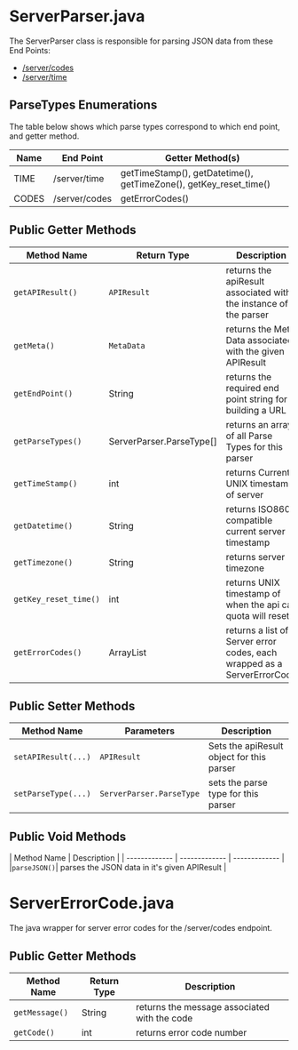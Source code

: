 # ServerParser.java
The ServerParser class is responsible for parsing JSON data from these End Points:
* [/server/codes](https://github.com/uWaterloo/api-documentation/blob/master/v2/server/codes.md)
* [/server/time](https://github.com/uWaterloo/api-documentation/blob/master/v2/server/time.md)

## ParseTypes Enumerations
The table below shows which parse types correspond to which end point, and getter method.

| Name  | End Point | Getter Method(s) |
| ------------- | ------------- |------------- |
| TIME  | /server/time  | getTimeStamp(), getDatetime(), getTimeZone(), getKey_reset_time()|
| CODES  | /server/codes  | getErrorCodes()|

## Public Getter Methods
| Method Name  | Return Type | Description |
| ------------- | ------------- | ------------- |
|`getAPIResult()`|`APIResult`|returns the apiResult associated with the instance of the parser|
|`getMeta()`|`MetaData`|returns the Meta Data associated with the given APIResult|
|`getEndPoint()`|String|returns the required end point string for building a URL|
|`getParseTypes()`|ServerParser.ParseType[]|returns an array of all Parse Types for this parser|
| `getTimeStamp()`| int | returns Current UNIX timestamp of server|
| `getDatetime()`  | String | returns ISO8601 compatible current server timestamp |
| `getTimezone()` | String | returns server timezone |
| `getKey_reset_time()` | int | returns UNIX timestamp of when the api call quota will reset |
| `getErrorCodes()` | ArrayList<ServerErrorCode> | returns a list of Server error codes, each wrapped as a ServerErrorCode|

## Public Setter Methods
| Method Name  | Parameters | Description |
| ------------- | ------------- | ------------- |
|`setAPIResult(...)`| `APIResult` |Sets the apiResult object for this parser|
|`setParseType(...)`| `ServerParser.ParseType` | sets the parse type for this parser |

## Public Void Methods
| Method Name  | Description |
| ------------- | ------------- | ------------- |
|`parseJSON()`| parses the JSON data in it's given APIResult |

# ServerErrorCode.java
The java wrapper for server error codes for the /server/codes endpoint.

## Public Getter Methods
| Method Name  | Return Type | Description |
| ------------- | ------------- | ------------- |
| `getMessage()`| String | returns the message associated with the code|
| `getCode()`  | int | returns error code number |
